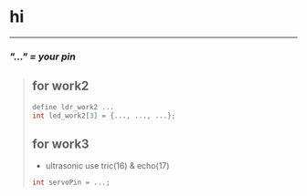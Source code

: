 # hi
----
### ***"..." = your pin***
> ## for work2
>```cpp
> define ldr_work2 ...
> int led_work2[3] = {..., ..., ...};
>```
> ## for work3
> - ultrasonic use tric(16) & echo(17)
>```cpp
> int servoPin = ...;
> ```

